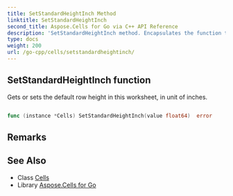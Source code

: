 ```yaml
---
title: SetStandardHeightInch Method 
linktitle: SetStandardHeightInch
second_title: Aspose.Cells for Go via C++ API Reference
description: 'SetStandardHeightInch method. Encapsulates the function that represents setstandardheightinch in Go.'
type: docs
weight: 200
url: /go-cpp/cells/setstandardheightinch/
---
```


## SetStandardHeightInch function

Gets or sets the default row height in this worksheet, in unit of inches.

```go

func (instance *Cells) SetStandardHeightInch(value float64)  error

```

## Remarks


## See Also

* Class [Cells](../)
* Library [Aspose.Cells for Go](../../)
